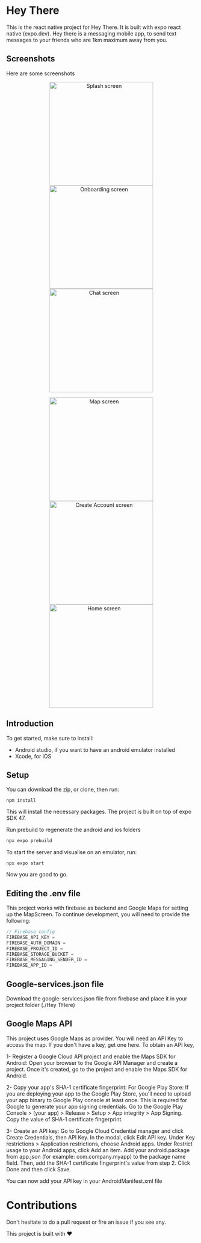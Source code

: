 # Hey There

This is the react native project for Hey There. It is built with expo react native (expo.dev). Hey there is
a messaging mobile app, to send text messages to your friends who are 1km maximum away from you.

## Screenshots
Here are some screenshots
<div>
<p align="center">
<img src="https://user-images.githubusercontent.com/91855362/208896666-f3601e2f-b2e3-4aeb-8327-0901a9d5cadb.png" title="Splash screen" width="275" />
<img src="https://user-images.githubusercontent.com/91855362/208896703-50bb490b-e1f4-49f3-9bfd-9edca0fd1b11.png" title="Onboarding screen" width="275" />
<img src="https://user-images.githubusercontent.com/91855362/208896739-a80f2946-41e5-45d8-9c83-cad92e6cb9c3.png" title="Chat screen" width="275" />
</p>
<p align="center">
<img src="https://user-images.githubusercontent.com/91855362/208896783-27e162a6-b6f4-4593-9e26-46cb1d510a4b.png" title="Map screen" width="275" />
<img src="https://user-images.githubusercontent.com/91855362/208896923-1ac931f7-fa26-42bc-b821-66296352a819.png" title="Create Account screen" width="275" />
<img src="https://user-images.githubusercontent.com/91855362/208896946-c7cbd722-4059-485a-a4be-a8c9b3610ac1.png" title="Home screen" width="275" />


## Introduction

To get started, make sure to install:

- Android studio, if you want to have an android emulator installed
- Xcode, for iOS

## Setup

You can download the zip, or clone, then run:

```
npm install
```

This will install the necessary packages. The project is built on top of expo SDK 47.

Run prebuild to regenerate the android and ios folders

```js
npx expo prebuild
```

To start the server and visualise on an emulator, run:

```
npx expo start
```

Now you are good to go.

## Editing the .env file

This project works with firebase as backend and Google Maps for setting up the MapScreen.
To continue development, you will need to provide the following:

```js
// Firebase config
FIREBASE_API_KEY =
FIREBASE_AUTH_DOMAIN =
FIREBASE_PROJECT_ID =
FIREBASE_STORAGE_BUCKET =
FIREBASE_MESSAGING_SENDER_ID =
FIREBASE_APP_ID =

```

## Google-services.json file

Download the google-services.json file from firebase and place it in your project folder (./Hey THere)

## Google Maps API

This project uses Google Maps as provider. You will need an API Key to access the map.
If you don't have a key, get one here. To obtain an API key,

1- Register a Google Cloud API project and enable the Maps SDK for Android:
Open your browser to the Google API Manager and create a project.
Once it's created, go to the project and enable the Maps SDK for Android.

2- Copy your app's SHA-1 certificate fingerprint:
For Google Play Store:
If you are deploying your app to the Google Play Store, you'll need to upload your app binary to Google Play console at least once. This is required for Google to generate your app signing credentials.
Go to the Google Play Console > (your app) > Release > Setup > App integrity > App Signing.
Copy the value of SHA-1 certificate fingerprint.

3- Create an API key:
Go to Google Cloud Credential manager and click Create Credentials, then API Key.
In the modal, click Edit API key.
Under Key restrictions > Application restrictions, choose Android apps.
Under Restrict usage to your Android apps, click Add an item.
Add your android.package from app.json (for example: com.company.myapp) to the package name field.
Then, add the SHA-1 certificate fingerprint's value from step 2.
Click Done and then click Save.

You can now add your API key in your AndroidManifest.xml file

# Contributions

Don't hesitate to do a pull request or fire an issue if you see any.

This project is built with ❤️
